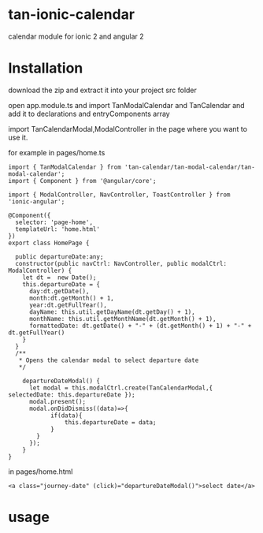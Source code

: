 # tan-ionic-calendar
calendar module for ionic 2 and angular 2

# Installation
download the zip and extract it into your project src folder

open app.module.ts and import TanModalCalendar and TanCalendar and add it to declarations and entryComponents array

import TanCalendarModal,ModalController in the page where you want to use it.
 
 for example
 in pages/home.ts 

```
import { TanModalCalendar } from 'tan-calendar/tan-modal-calendar/tan-modal-calendar';
import { Component } from '@angular/core';

import { ModalController, NavController, ToastController } from 'ionic-angular';

@Component({
  selector: 'page-home',
  templateUrl: 'home.html'
})
export class HomePage {

  public departureDate:any;
  constructor(public navCtrl: NavController, public modalCtrl: ModalController) {
    let dt =  new Date();
    this.departureDate = {
      day:dt.getDate(),
      month:dt.getMonth() + 1,
      year:dt.getFullYear(), 
      dayName: this.util.getDayName(dt.getDay() + 1),
      monthName: this.util.getMonthName(dt.getMonth() + 1),
      formattedDate: dt.getDate() + "-" + (dt.getMonth() + 1) + "-" + dt.getFullYear()
    }
  }
  /**
   * Opens the calendar modal to select departure date
   */

    departureDateModal() {
      let modal = this.modalCtrl.create(TanCalendarModal,{ selectedDate: this.departureDate });
      modal.present();
      modal.onDidDismiss((data)=>{
            if(data){
                this.departureDate = data;
            }
        }
      });
    }
}
```
in pages/home.html
```
<a class="journey-date" (click)="departureDateModal()">select date</a>
```

# usage
